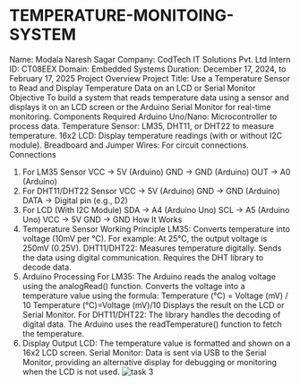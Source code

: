 # TEMPERATURE-MONITOING-SYSTEM
Name: Modala Naresh Sagar
Company: CodTech IT Solutions Pvt. Ltd
Intern ID: CT08EEX
Domain: Embedded Systems
Duration: December 17, 2024, to February 17, 2025
Project Overview
Project Title: Use a Temperature Sensor to Read and Display Temperature Data on an LCD or Serial Monitor
Objective
To build a system that reads temperature data using a sensor and displays it on an LCD screen or the Arduino Serial Monitor for real-time monitoring.
Components Required
Arduino Uno/Nano: Microcontroller to process data.
Temperature Sensor: LM35, DHT11, or DHT22 to measure temperature.
16x2 LCD: Display temperature readings (with or without I2C module).
Breadboard and Jumper Wires: For circuit connections.
Connections
1. For LM35 Sensor
VCC → 5V (Arduino)
GND → GND (Arduino)
OUT → A0 (Arduino)
2. For DHT11/DHT22 Sensor
VCC → 5V (Arduino)
GND → GND (Arduino)
DATA → Digital pin (e.g., D2)
3. For LCD (With I2C Module)
SDA → A4 (Arduino Uno)
SCL → A5 (Arduino Uno)
VCC → 5V
GND → GND
How It Works
1. Temperature Sensor Working Principle
LM35:
Converts temperature into voltage (10mV per °C).
For example: At 25°C, the output voltage is 250mV (0.25V).
DHT11/DHT22:
Measures temperature digitally.
Sends the data using digital communication.
Requires the DHT library to decode data.
2. Arduino Processing
For LM35:
The Arduino reads the analog voltage using the analogRead() function.
Converts the voltage into a temperature value using the formula:
Temperature (°C)
=
Voltage (mV)
/
10
Temperature (°C)=Voltage (mV)/10
Displays the result on the LCD or Serial Monitor.
For DHT11/DHT22:
The library handles the decoding of digital data.
The Arduino uses the readTemperature() function to fetch the temperature.
3. Display Output
LCD: The temperature value is formatted and shown on a 16x2 LCD screen.
Serial Monitor: Data is sent via USB to the Serial Monitor, providing an alternative display for debugging or monitoring when the LCD is not used.
![task 3](https://github.com/user-attachments/assets/4ed01235-1dc4-4083-9f7a-4c489fdd082c)
